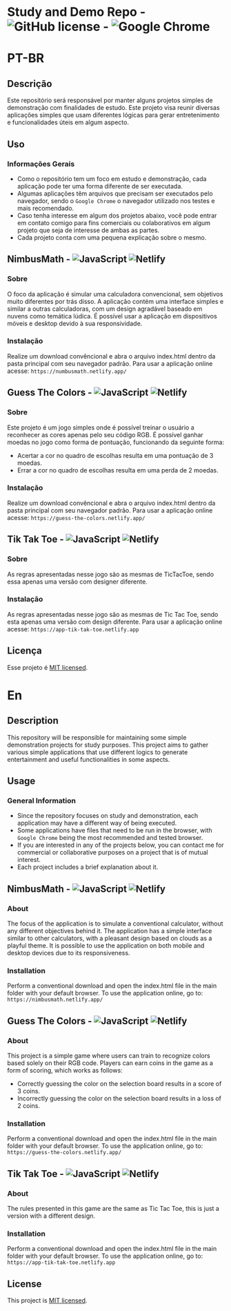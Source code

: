 # Study and Demo Repo - ![GitHub license](https://img.shields.io/badge/license-MIT-blue.svg) - ![Google Chrome](https://img.shields.io/badge/Google%20Chrome-4285F4?style=for-the-badge&logo=GoogleChrome&logoColor=white)

# PT-BR

## Descrição
Este repositório será responsável por manter alguns projetos simples de demonstração com finalidades de estudo. Este projeto visa reunir diversas aplicações simples que usam diferentes lógicas para gerar entretenimento e funcionalidades úteis em algum aspecto.

## Uso
### Informações Gerais
- Como o repositório tem um foco em estudo e demonstração, cada aplicação pode ter uma forma diferente de ser executada.
- Algumas aplicações têm arquivos que precisam ser executados pelo navegador, sendo o ``Google Chrome`` o navegador utilizado nos testes e mais recomendado.
- Caso tenha interesse em algum dos projetos abaixo, você pode entrar em contato comigo para fins comerciais ou colaborativos em algum projeto que seja de interesse de ambas as partes.
- Cada projeto conta com uma pequena explicação sobre o mesmo.

## NimbusMath - ![JavaScript](https://img.shields.io/badge/javascript-%23323330.svg?style=for-the-badge&logo=javascript&logoColor=%23F7DF1E) ![Netlify](https://img.shields.io/badge/netlify-%23000000.svg?style=for-the-badge&logo=netlify&logoColor=#00C7B7)
### Sobre
O foco da aplicação é simular uma calculadora convencional, sem objetivos muito diferentes por trás disso. A aplicação contém uma interface simples e similar a outras calculadoras, com um design agradável baseado em nuvens como temática lúdica. É possível usar a aplicação em dispositivos móveis e desktop devido à sua responsividade.
### Instalação
Realize um download convêncional e abra o arquivo index.html dentro da pasta principal com seu navegador padrão.
Para usar a aplicação online acesse: ``https://numbusmath.netlify.app/`` 

## Guess The Colors - ![JavaScript](https://img.shields.io/badge/javascript-%23323330.svg?style=for-the-badge&logo=javascript&logoColor=%23F7DF1E) ![Netlify](https://img.shields.io/badge/netlify-%23000000.svg?style=for-the-badge&logo=netlify&logoColor=#00C7B7)
### Sobre
Este projeto é um jogo simples onde é possível treinar o usuário a reconhecer as cores apenas pelo seu código RGB. É possível ganhar moedas no jogo como forma de pontuação, funcionando da seguinte forma:
- Acertar a cor no quadro de escolhas resulta em uma pontuação de 3 moedas.
- Errar a cor no quadro de escolhas resulta em uma perda de 2 moedas.
### Instalação
Realize um download convêncional e abra o arquivo index.html dentro da pasta principal com seu navegador padrão.
Para usar a aplicação online acesse: ``https://guess-the-colors.netlify.app/`` 

## Tik Tak Toe - ![JavaScript](https://img.shields.io/badge/javascript-%23323330.svg?style=for-the-badge&logo=javascript&logoColor=%23F7DF1E) ![Netlify](https://img.shields.io/badge/netlify-%23000000.svg?style=for-the-badge&logo=netlify&logoColor=#00C7B7)
### Sobre
As regras apresentadas nesse jogo são as mesmas de TicTacToe, sendo essa apenas uma versão com designer diferente.
### Instalação
As regras apresentadas nesse jogo são as mesmas de Tic Tac Toe, sendo esta apenas uma versão com design diferente.
Para usar a aplicação online acesse: ``https://app-tik-tak-toe.netlify.app`` 

## Licença
Esse projeto é [MIT licensed](./LICENSE).

# En

## Description
This repository will be responsible for maintaining some simple demonstration projects for study purposes. This project aims to gather various simple applications that use different logics to generate entertainment and useful functionalities in some aspects.

## Usage
### General Information
- Since the repository focuses on study and demonstration, each application may have a different way of being executed.
- Some applications have files that need to be run in the browser, with ``Google Chrome`` being the most recommended and tested browser.
- If you are interested in any of the projects below, you can contact me for commercial or collaborative purposes on a project that is of mutual interest.
- Each project includes a brief explanation about it.

## NimbusMath - ![JavaScript](https://img.shields.io/badge/javascript-%23323330.svg?style=for-the-badge&logo=javascript&logoColor=%23F7DF1E) ![Netlify](https://img.shields.io/badge/netlify-%23000000.svg?style=for-the-badge&logo=netlify&logoColor=#00C7B7)
### About
The focus of the application is to simulate a conventional calculator, without any different objectives behind it. The application has a simple interface similar to other calculators, with a pleasant design based on clouds as a playful theme. It is possible to use the application on both mobile and desktop devices due to its responsiveness.
### Installation
Perform a conventional download and open the index.html file in the main folder with your default browser. 
To use the application online, go to: ``https://nimbusmath.netlify.app/``

## Guess The Colors - ![JavaScript](https://img.shields.io/badge/javascript-%23323330.svg?style=for-the-badge&logo=javascript&logoColor=%23F7DF1E) ![Netlify](https://img.shields.io/badge/netlify-%23000000.svg?style=for-the-badge&logo=netlify&logoColor=#00C7B7)
### About
This project is a simple game where users can train to recognize colors based solely on their RGB code. Players can earn coins in the game as a form of scoring, which works as follows:

- Correctly guessing the color on the selection board results in a score of 3 coins.
- Incorrectly guessing the color on the selection board results in a loss of 2 coins.
### Installation
Perform a conventional download and open the index.html file in the main folder with your default browser. 
To use the application online, go to: ``https://guess-the-colors.netlify.app/``

## Tik Tak Toe - ![JavaScript](https://img.shields.io/badge/javascript-%23323330.svg?style=for-the-badge&logo=javascript&logoColor=%23F7DF1E) ![Netlify](https://img.shields.io/badge/netlify-%23000000.svg?style=for-the-badge&logo=netlify&logoColor=#00C7B7)
### About
The rules presented in this game are the same as Tic Tac Toe, this is just a version with a different design.
### Installation
Perform a conventional download and open the index.html file in the main folder with your default browser. 
To use the application online, go to: ``https://app-tik-tak-toe.netlify.app``

## License
This project is [MIT licensed](./LICENSE).